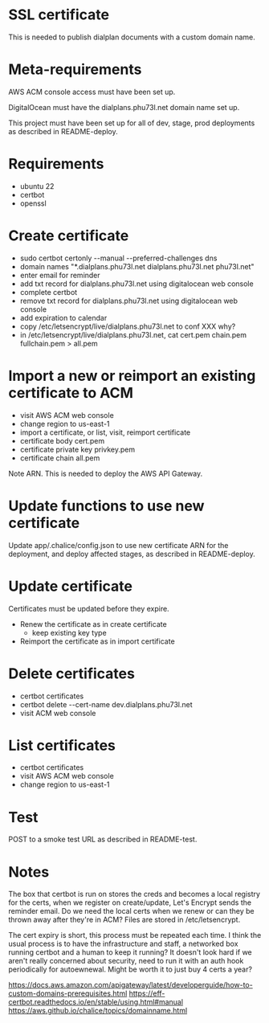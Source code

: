 # SSL certificate

This is needed to publish dialplan documents with a custom domain name.

# Meta-requirements

AWS ACM console access must have been set up.

DigitalOcean must have the dialplans.phu73l.net domain name set up.

This project must have been set up for all of dev, stage, prod deployments as described in README-deploy.

# Requirements

- ubuntu 22
- certbot
- openssl

# Create certificate

- sudo certbot certonly --manual --preferred-challenges dns
 - domain names "*.dialplans.phu73l.net dialplans.phu73l.net phu73l.net"
 - enter email for reminder
 - add txt record for dialplans.phu73l.net using digitalocean web console
 - complete certbot
 - remove txt record for dialplans.phu73l.net using digitalocean web console
- add expiration to calendar
- copy /etc/letsencrypt/live/dialplans.phu73l.net to conf XXX why?
- in /etc/letsencrypt/live/dialplans.phu73l.net, cat cert.pem chain.pem fullchain.pem > all.pem

# Import a new or reimport an existing certificate to ACM

- visit AWS ACM web console
- change region to us-east-1
- import a certificate, or list, visit, reimport certificate
 - certificate body cert.pem
 - certificate private key privkey.pem
 - certificate chain all.pem
 
Note ARN. This is needed to deploy the AWS API Gateway.

# Update functions to use new certificate

Update app/.chalice/config.json to use new certificate ARN for the deployment, and deploy affected stages, as described in README-deploy.

# Update certificate

Certificates must be updated before they expire.

- Renew the certificate as in create certificate
  - keep existing key type
- Reimport the certificate as in import certificate

# Delete certificates

- certbot certificates
- certbot delete --cert-name dev.dialplans.phu73l.net
- visit ACM web console

# List certificates

- certbot certificates
- visit AWS ACM web console
- change region to us-east-1

# Test

POST to a smoke test URL as described in README-test.

# Notes

The box that certbot is run on stores the creds and becomes a local registry for the certs, when we register on create/update, Let's Encrypt sends the reminder email. Do we need the local certs when we renew or can they be thrown away after they're in ACM? Files are stored in /etc/letsencrypt.

The cert expiry is short, this process must be repeated each time. I think the usual process is to have the infrastructure and staff, a networked box running certbot and a human to keep it running? It doesn't look hard if we aren't really concerned about security, need to run it with an auth hook periodically for autoewnewal. Might be worth it to just buy 4 certs a year?

https://docs.aws.amazon.com/apigateway/latest/developerguide/how-to-custom-domains-prerequisites.html
https://eff-certbot.readthedocs.io/en/stable/using.html#manual
https://aws.github.io/chalice/topics/domainname.html
